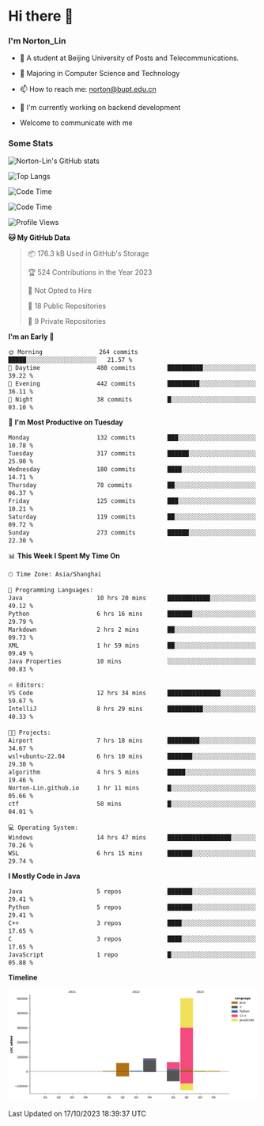 
# Hi there 👋

### I'm Norton_Lin
- 🏫 A student at Beijing University of Posts and Telecommunications.
- 🌱 Majoring in Computer Science and Technology
- 📫 How to reach me: norton@bupt.edu.cn
- 🌱 I'm currently working on backend development

- Welcome to communicate with me

### Some Stats
![Norton-Lin's GitHub stats](https://github-readme-stats.vercel.app/api?username=Norton-Lin&count_private=true&show_icons=true&theme=radical)

![Top Langs](https://github-readme-stats.vercel.app/api/top-langs/?username=Norton-Lin&langs_count=10&layout=compact)

![Code Time](https://github-readme-stats.vercel.app/api/wakatime?username=Norton_Lin)

<!--START_SECTION:waka-->
![Code Time](http://img.shields.io/badge/Code%20Time-364%20hrs%205%20mins-blue)

![Profile Views](http://img.shields.io/badge/Profile%20Views-0-blue)

**🐱 My GitHub Data** 

> 📦 176.3 kB Used in GitHub's Storage 
 > 
> 🏆 524 Contributions in the Year 2023
 > 
> 🚫 Not Opted to Hire
 > 
> 📜 18 Public Repositories 
 > 
> 🔑 9 Private Repositories 
 > 
**I'm an Early 🐤** 

```text
🌞 Morning                264 commits         █████░░░░░░░░░░░░░░░░░░░░   21.57 % 
🌆 Daytime                480 commits         ██████████░░░░░░░░░░░░░░░   39.22 % 
🌃 Evening                442 commits         █████████░░░░░░░░░░░░░░░░   36.11 % 
🌙 Night                  38 commits          █░░░░░░░░░░░░░░░░░░░░░░░░   03.10 % 
```
📅 **I'm Most Productive on Tuesday** 

```text
Monday                   132 commits         ███░░░░░░░░░░░░░░░░░░░░░░   10.78 % 
Tuesday                  317 commits         ██████░░░░░░░░░░░░░░░░░░░   25.90 % 
Wednesday                180 commits         ████░░░░░░░░░░░░░░░░░░░░░   14.71 % 
Thursday                 78 commits          ██░░░░░░░░░░░░░░░░░░░░░░░   06.37 % 
Friday                   125 commits         ███░░░░░░░░░░░░░░░░░░░░░░   10.21 % 
Saturday                 119 commits         ██░░░░░░░░░░░░░░░░░░░░░░░   09.72 % 
Sunday                   273 commits         ██████░░░░░░░░░░░░░░░░░░░   22.30 % 
```


📊 **This Week I Spent My Time On** 

```text
🕑︎ Time Zone: Asia/Shanghai

💬 Programming Languages: 
Java                     10 hrs 20 mins      ████████████░░░░░░░░░░░░░   49.12 % 
Python                   6 hrs 16 mins       ███████░░░░░░░░░░░░░░░░░░   29.79 % 
Markdown                 2 hrs 2 mins        ██░░░░░░░░░░░░░░░░░░░░░░░   09.73 % 
XML                      1 hr 59 mins        ██░░░░░░░░░░░░░░░░░░░░░░░   09.49 % 
Java Properties          10 mins             ░░░░░░░░░░░░░░░░░░░░░░░░░   00.83 % 

🔥 Editors: 
VS Code                  12 hrs 34 mins      ███████████████░░░░░░░░░░   59.67 % 
IntelliJ                 8 hrs 29 mins       ██████████░░░░░░░░░░░░░░░   40.33 % 

🐱‍💻 Projects: 
Airport                  7 hrs 18 mins       █████████░░░░░░░░░░░░░░░░   34.67 % 
wsl+ubuntu-22.04         6 hrs 10 mins       ███████░░░░░░░░░░░░░░░░░░   29.30 % 
algorithm                4 hrs 5 mins        █████░░░░░░░░░░░░░░░░░░░░   19.46 % 
Norton-Lin.github.io     1 hr 11 mins        █░░░░░░░░░░░░░░░░░░░░░░░░   05.66 % 
ctf                      50 mins             █░░░░░░░░░░░░░░░░░░░░░░░░   04.01 % 

💻 Operating System: 
Windows                  14 hrs 47 mins      ██████████████████░░░░░░░   70.26 % 
WSL                      6 hrs 15 mins       ███████░░░░░░░░░░░░░░░░░░   29.74 % 
```

**I Mostly Code in Java** 

```text
Java                     5 repos             ███████░░░░░░░░░░░░░░░░░░   29.41 % 
Python                   5 repos             ███████░░░░░░░░░░░░░░░░░░   29.41 % 
C++                      3 repos             ████░░░░░░░░░░░░░░░░░░░░░   17.65 % 
C                        3 repos             ████░░░░░░░░░░░░░░░░░░░░░   17.65 % 
JavaScript               1 repo              █░░░░░░░░░░░░░░░░░░░░░░░░   05.88 % 
```



**Timeline**

![Lines of Code chart](https://raw.githubusercontent.com/Norton-Lin/Norton-Lin/main/assets/bar_graph.png)


 Last Updated on 17/10/2023 18:39:37 UTC
<!--END_SECTION:waka-->
